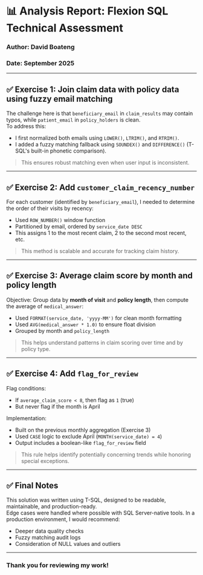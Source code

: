 # 📊 Analysis Report: Flexion SQL Technical Assessment

### Author: David Boateng  
### Date: September 2025

---

## ✅ Exercise 1: Join claim data with policy data using fuzzy email matching

The challenge here is that `beneficiary_email` in `claim_results` may contain typos, while `patient_email` in `policy_holders` is clean.  
To address this:
- I first normalized both emails using `LOWER()`, `LTRIM()`, and `RTRIM()`.
- I added a fuzzy matching fallback using `SOUNDEX()` and `DIFFERENCE()` (T-SQL's built-in phonetic comparison).

> This ensures robust matching even when user input is inconsistent.

---

## ✅ Exercise 2: Add `customer_claim_recency_number`

For each customer (identified by `beneficiary_email`), I needed to determine the order of their visits by recency:
- Used `ROW_NUMBER()` window function
- Partitioned by email, ordered by `service_date DESC`
- This assigns 1 to the most recent claim, 2 to the second most recent, etc.

> This method is scalable and accurate for tracking claim history.

---

## ✅ Exercise 3: Average claim score by month and policy length

Objective: Group data by **month of visit** and **policy length**, then compute the average of `medical_answer`:
- Used `FORMAT(service_date, 'yyyy-MM')` for clean month formatting
- Used `AVG(medical_answer * 1.0)` to ensure float division
- Grouped by month and `policy_length`

> This helps understand patterns in claim scoring over time and by policy type.

---

## ✅ Exercise 4: Add `flag_for_review`

Flag conditions:
- If `average_claim_score < 8`, then flag as `1` (true)
- But never flag if the month is April

Implementation:
- Built on the previous monthly aggregation (Exercise 3)
- Used `CASE` logic to exclude April (`MONTH(service_date) = 4`)
- Output includes a boolean-like `flag_for_review` field

> This rule helps identify potentially concerning trends while honoring special exceptions.

---

## ✅ Final Notes

This solution was written using T-SQL, designed to be readable, maintainable, and production-ready.  
Edge cases were handled where possible with SQL Server-native tools. In a production environment, I would recommend:
- Deeper data quality checks
- Fuzzy matching audit logs
- Consideration of NULL values and outliers

---

### Thank you for reviewing my work!

